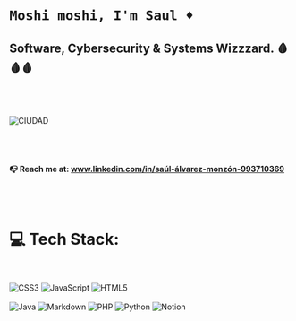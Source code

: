 # `Moshi moshi, I'm Saul ♦️` 
 

## Software, Cybersecurity & Systems Wizzzard. 🩸🩸🩸


<br><br>

![CIUDAD](https://i.pinimg.com/originals/f2/8a/ab/f28aabf9e691a7924ef59709afff3b26.gif)

<br><br>
#### :mailbox_with_no_mail:	Reach me at: www.linkedin.com/in/saúl-álvarez-monzón-993710369

<br><br>



# 💻 Tech Stack:
<br>

![CSS3](https://img.shields.io/badge/css3-%231572B6.svg?style=for-the-badge&logo=css3&logoColor=white) 
![JavaScript](https://img.shields.io/badge/javascript-%23323330.svg?style=for-the-badge&logo=javascript&logoColor=%23F7DF1E) 
![HTML5](https://img.shields.io/badge/html5-%23E34F26.svg?style=for-the-badge&logo=html5&logoColor=white) <br><br>
![Java](https://img.shields.io/badge/java-%23ED8B00.svg?style=for-the-badge&logo=openjdk&logoColor=white) 
![Markdown](https://img.shields.io/badge/markdown-%23000000.svg?style=for-the-badge&logo=markdown&logoColor=white) 
![PHP](https://img.shields.io/badge/php-%23777BB4.svg?style=for-the-badge&logo=php&logoColor=white) 
![Python](https://img.shields.io/badge/python-3670A0?style=for-the-badge&logo=python&logoColor=ffdd54) 
![Notion](https://img.shields.io/badge/Notion-%23000000.svg?style=for-the-badge&logo=notion&logoColor=white) 

<br>
